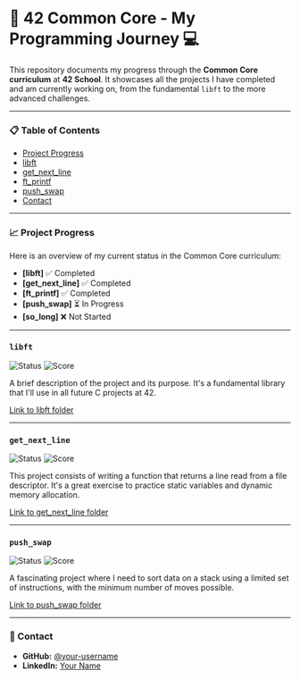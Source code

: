 # 🚀 42 Common Core - My Programming Journey 💻

This repository documents my progress through the **Common Core curriculum** at **42 School**. It showcases all the projects I have completed and am currently working on, from the fundamental `libft` to the more advanced challenges.

---

### 📋 Table of Contents
- [Project Progress](#project-progress)
- [libft](#libft)
- [get_next_line](#get_next_line)
- [ft_printf](#ft_printf)
- [push_swap](#push_swap)
- [Contact](#contact)

---

### 📈 Project Progress

Here is an overview of my current status in the Common Core curriculum:

- **[libft]** :white_check_mark: Completed
- **[get_next_line]** :white_check_mark: Completed
- **[ft_printf]** :white_check_mark: Completed
- **[push_swap]** :hourglass_flowing_sand: In Progress
- **[so_long]** :x: Not Started

---

### `libft`

![Status](https://img.shields.io/badge/status-Completed-brightgreen)
![Score](https://img.shields.io/badge/score-125%2F100-blue)

A brief description of the project and its purpose. It's a fundamental library that I'll use in all future C projects at 42.

[Link to libft folder](./libft)

---

### `get_next_line`

![Status](https://img.shields.io/badge/status-Completed-brightgreen)
![Score](https://img.shields.io/badge/score-100%2F100-blue)

This project consists of writing a function that returns a line read from a file descriptor. It's a great exercise to practice static variables and dynamic memory allocation.

[Link to get_next_line folder](./get_next_line)

---

### `push_swap`

![Status](https://img.shields.io/badge/status-In_Progress-yellow)
![Score](https://img.shields.io/badge/score-N%2FA-lightgrey)

A fascinating project where I need to sort data on a stack using a limited set of instructions, with the minimum number of moves possible.

[Link to push_swap folder](./push_swap)

---

### 📧 Contact

- **GitHub:** [@your-username](https://github.com/your-username)
- **LinkedIn:** [Your Name](https://www.linkedin.com/in/your-linkedin-profile/)
